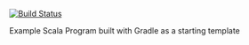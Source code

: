 [![Build Status](https://travis-ci.org/nelanka/ScalaGradleProjectTemplate.svg?branch=master)](https://travis-ci.org/nelanka/ScalaGradleProjectTemplate)

Example Scala Program built with Gradle as a starting template
